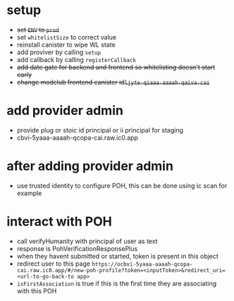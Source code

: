 # setup
- ~~set `ENV` to `prod`~~
- set `whitelistSize` to correct value
- reinstall canister to wipe WL state
- add proviver by calling `setup`
- add callback by calling `registerCallback`
- ~~add date gate for backend and frontend so whitelisting doesn't start early~~
- ~~change modclub frontend canister id`ljyte-qiaaa-aaaah-qaiva-cai`~~

# add provider admin

- provide plug or stoic id principal or ii principal for staging
- cbvi-5yaaa-aaaah-qcopa-cai.raw.ic0.app

# after adding provider admin

- use trusted identity to configure POH, this can be done using ic scan for example

# interact with POH

- call verifyHumanity with principal of user as text
- response is PohVerificationResponsePlus
- when they havent submitted or started, token is present in this object
- redirect user to this page `https://ocbvi-5yaaa-aaaah-qcopa-cai.raw.ic0.app/#/new-poh-profile?token=<inputToken>&redirect_uri=<url-to-go-back-to app>`
- `isFirstAssociation` is true if this is the first time they are associating with this POH
